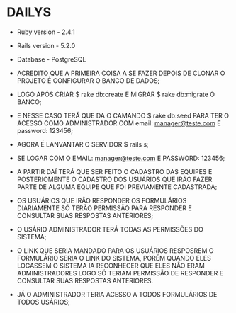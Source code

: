 # DAILYS 


* Ruby version - 2.4.1

* Rails version - 5.2.0

* Database - PostgreSQL

* ACREDITO QUE A PRIMEIRA COISA A SE FAZER DEPOIS DE CLONAR O PROJETO É CONFIGURAR O BANCO DE DADOS;

* LOGO APÓS CRIAR $ rake db:create E MIGRAR $ rake db:migrate O BANCO;

* E NESSE CASO TERÁ QUE DA O CAMANDO $ rake db:seed PARA TER O ACESSO COMO ADMINISTRADOR COM email: manager@teste.com E password: 123456;

* AGORA É LANVANTAR O SERVIDOR $ rails s;

* SE LOGAR COM O EMAIL: manager@teste.com E PASSWORD: 123456;

* A PARTIR DAÍ TERÁ QUE SER FEITO O CADASTRO DAS EQUIPES E POSTERIOMENTE O CADASTRO DOS USUÁRIOS QUE IRÃO FAZER PARTE DE ALGUMA EQUIPE QUE FOI PREVIAMENTE CADASTRADA;

* OS USUÁRIOS QUE IRÃO RESPONDER OS FORMULÁRIOS DIARIAMENTE SÓ TERÃO PERMISSÃO PARA RESPONDER E CONSULTAR SUAS RESPOSTAS ANTERIORES;

* O USÁRIO ADMINISTRADOR TERÁ TODAS AS PERMISSÕES DO SISTEMA;

* O LINK QUE SERIA MANDADO PARA OS USUÁRIOS RESPOSREM O FORMULÁRIO SERIA O LINK DO SISTEMA, PORÉM QUANDO ELES LOGASSEM O SISTEMA IA RECONHECER QUE ELES NÃO ERAM ADMINISTRADORES LOGO SÓ TERIAM PERMISSÃO DE RESPONDER E CONSULTAR SUAS RESPOSTAS ANTERIORES.

* JÁ O ADMINISTRADOR TERIA ACESSO A TODOS FORMULÁRIOS DE TODOS USÁRIOS;






